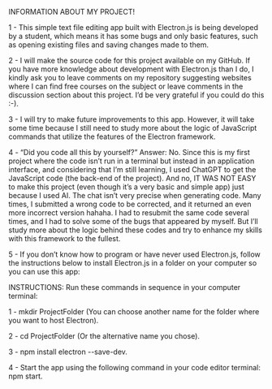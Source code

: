 INFORMATION ABOUT MY PROJECT!

1 - This simple text file editing app built with Electron.js is being developed by a student, which means it has some bugs and only basic features, such as opening existing files and saving changes made to them.

2 - I will make the source code for this project available on my GitHub. If you have more knowledge about development with Electron.js than I do, I kindly ask you to leave comments on my repository suggesting websites where I can find free courses on the subject or leave comments in the discussion section about this project. I’d be very grateful if you could do this :-).

3 - I will try to make future improvements to this app. However, it will take some time because I still need to study more about the logic of JavaScript commands that utilize the features of the Electron framework.

4 - “Did you code all this by yourself?” Answer: No. Since this is my first project where the code isn’t run in a terminal but instead in an application interface, and considering that I’m still learning, I used ChatGPT to get the JavaScript code (the back-end of the project). And no, IT WAS NOT EASY to make this project (even though it’s a very basic and simple app) just because I used AI. The chat isn’t very precise when generating code. Many times, I submitted a wrong code to be corrected, and it returned an even more incorrect version hahaha. I had to resubmit the same code several times, and I had to solve some of the bugs that appeared by myself. But I’ll study more about the logic behind these codes and try to enhance my skills with this framework to the fullest.

5 - If you don’t know how to program or have never used Electron.js, follow the instructions below to install Electron.js in a folder on your computer so you can use this app:

INSTRUCTIONS: Run these commands in sequence in your computer terminal:

1 - mkdir ProjectFolder (You can choose another name for the folder where you want to host Electron).

2 - cd ProjectFolder (Or the alternative name you chose).

3 - npm install electron --save-dev.

4 - Start the app using the following command in your code editor terminal: npm start.
